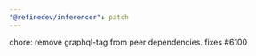 ```yaml
---
"@refinedev/inferencer": patch
---
```


chore: remove graphql-tag from peer dependencies. fixes #6100
